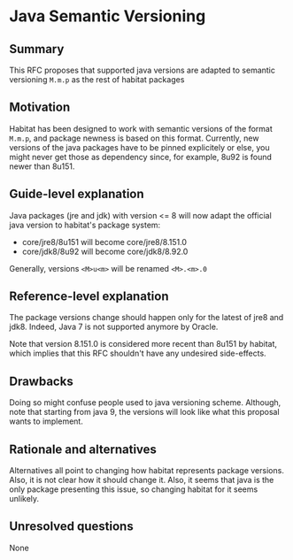 # Java Semantic Versioning

## Summary
[summary]: #summary

This RFC proposes that supported java versions are adapted to semantic versioning `M.m.p` as the rest of habitat packages

## Motivation
[motivation]: #motivation

Habitat has been designed to work with semantic versions of the format `M.m.p`, and package newness is based on this format. Currently, new versions of the java packages have to be pinned explicitely or else, you might never get those as dependency since, for example, 8u92 is found newer than 8u151.

## Guide-level explanation
[guide-level-explanation]: #guide-level-explanation

Java packages (jre and jdk) with version <= 8 will now adapt the official java version to habitat's package system:

- core/jre8/8u151 will become core/jre8/8.151.0
- core/jdk8/8u92 will become core/jdk8/8.92.0

Generally, versions `<M>u<m>` will be renamed `<M>.<m>.0`

## Reference-level explanation
[reference-level-explanation]: #reference-level-explanation

The package versions change should happen only for the latest of jre8 and jdk8. Indeed, Java 7 is not supported anymore by Oracle.

Note that version 8.151.0 is considered more recent than 8u151 by habitat, which implies that this RFC shouldn't have any undesired side-effects.

## Drawbacks
[drawbacks]: #drawbacks

Doing so might confuse people used to java versioning scheme. Although, note that starting from java 9, the versions will look like what this proposal wants to implement.

## Rationale and alternatives
[alternatives]: #alternatives

Alternatives all point to changing how habitat represents package versions. Also, it is not clear how it should change it. Also, it seems that java is the only package presenting this issue, so changing habitat for it seems unlikely.

## Unresolved questions
[unresolved]: #unresolved-questions

None
